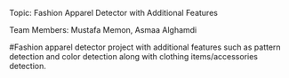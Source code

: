 Topic: Fashion Apparel Detector with Additional Features

Team Members: Mustafa Memon, Asmaa Alghamdi

#Fashion apparel detector project
with additional features such as pattern detection and color detection along with clothing items/accessories detection. 
